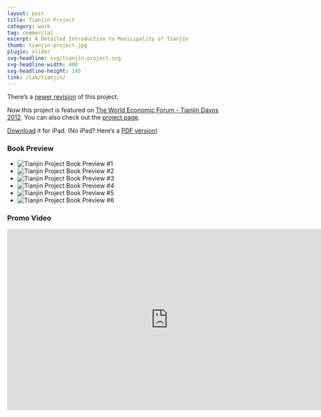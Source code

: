 ```yaml
---
layout: post
title: Tianjin Project
category: work
tag: commercial
excerpt: A Detailed Introduction to Municipality of Tianjin
thumb: tianjin-project.jpg
plugin: slider
svg-headline: svg/tianjin-project.svg
svg-headline-width: 400
svg-headline-height: 145
link: /lab/tianjin/
---
```


<p class=note>There&rsquo;s a <a href="{% post_url /work/commercial/2013-10-29-tianjin-project-revision %}">newer revision</a> of this project.</p>

<p class=note>Now this project is featured on <a href="{% post_url /work/commercial/2012-07-26-tianjin-project-wef %}">The World Economic Forum - Tianjin Davos 2012</a>. You can also check out the <a href="/lab/tianjin/">project page</a>.</p>

<p class=download><a href="http://dl.sparanoid.com/Tianjin.ibooks">Download</a> it for iPad. (No iPad? Here’s a <a href="http://dl.sparanoid.com/Tianjin.pdf">PDF version</a>)</p>

<h3>Book Preview</h3>

<div class="flexslider">
  <ul class="slides">
    <li>
      <img src="{{ site.data.var.file }}/tianjin-project-preview-01.jpg" alt="Tianjin Project Book Preview #1">
    </li>
    <li>
      <img src="{{ site.data.var.file }}/tianjin-project-preview-02.jpg" alt="Tianjin Project Book Preview #2">
    </li>
    <li>
      <img src="{{ site.data.var.file }}/tianjin-project-preview-03.jpg" alt="Tianjin Project Book Preview #3">
    </li>
    <li>
      <img src="{{ site.data.var.file }}/tianjin-project-preview-04.jpg" alt="Tianjin Project Book Preview #4">
    </li>
    <li>
      <img src="{{ site.data.var.file }}/tianjin-project-preview-05.jpg" alt="Tianjin Project Book Preview #5">
    </li>
    <li>
      <img src="{{ site.data.var.file }}/tianjin-project-preview-merged.jpg" alt="Tianjin Project Book Preview #6">
    </li>
  </ul>
</div>

<h3>Promo Video</h3>
<iframe src="http://player.vimeo.com/video/54786277?title=0&amp;byline=0&amp;portrait=0&amp;badge=0&amp;color=ee3344" width="750" height="422" frameborder="0" webkitAllowFullScreen mozallowfullscreen allowFullScreen></iframe>

